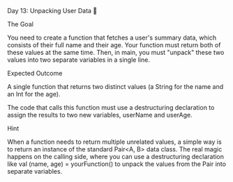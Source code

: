 Day 13: Unpacking User Data 🎁


The Goal

You need to create a function that fetches a user's summary data, which consists of their full name and their age. Your function must return both of these values at the same time. Then, in main, you must "unpack" these two values into two separate variables in a single line.



Expected Outcome

A single function that returns two distinct values (a String for the name and an Int for the age).

The code that calls this function must use a destructuring declaration to assign the results to two new variables, userName and userAge.



Hint

When a function needs to return multiple unrelated values, a simple way is to return an instance of the standard Pair<A, B> data class. The real magic happens on the calling side, where you can use a destructuring declaration like val (name, age) = yourFunction() to unpack the values from the Pair into separate variables.

